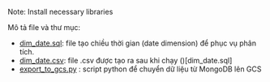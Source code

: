 Note: Install necessary libraries

Mô tả file và thư mục:
- [dim_date.sql](dim_date.sql): file tạo chiều thời gian (date dimension) để phục vụ phân tích.
- [dim_date.csv](dim_date.csv): file .csv được tạo ra sau khi chạy ()[dim_date.sql]
- [export_to_gcs.py](export_to_gcs.py) : script python để chuyển dữ liệu từ MongoDB lên GCS
